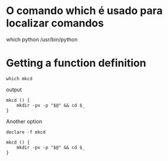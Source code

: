 # O comando which é usado para localizar comandos

which python
/usr/bin/python

# Getting a function definition

    which mkcd

output

    mkcd () {
        mkdir -pv -p "$@" && cd $_
    }

Another option

    declare -f mkcd

    mkcd () {
        mkdir -pv -p "$@" && cd $_
    }
